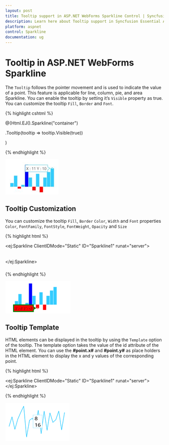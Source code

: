 ```yaml
---
layout: post
title: Tooltip support in ASP.NET WebForms Sparkline Control | Syncfusion
description: Learn here about Tooltip support in Syncfusion Essential ASP.NET WebForms Sparkline Control, its elements, and more.
platform: aspnet
control: Sparkline
documentation: ug
---
```


# Tooltip in ASP.NET WebForms Sparkline

The `Tooltip` follows the pointer movement and is used to indicate the value of a point. This feature is applicable for line, column, pie, and area Sparkline. You can enable the tooltip by setting it’s `Visible` property as true. You can customize the tooltip `Fill`, `Border` and `Font`.

{% highlight cshtml %}

@(Html.EJ().Sparkline("container")

.Tooltip(tooltip => tooltip.Visible(true))
 
 )

{% endhighlight %}

![ASPNET Sparkline Tooltip Image1](Tooltip_images/Tooltip_img1.png)

## Tooltip Customization

You can customize the tooltip `Fill`, `Border` `Color`, `Width` and `Font` properties `Color`, `FontFamily`, `FontStyle`, `FontWeight`, `Opacity` and `Size`

{% highlight html %}

<ej:Sparkline ClientIDMode="Static" ID="Sparkline1" runat="server">    
    <Tooltip Visible="true" Fill="#ff14ae" Width="4">
        <Border Color="Green" Width="3"></Border>
        <Font Size="12px" FontFamily="Algerian" FontStyle="Italic" FontWeight="Lighter" Opacity="0.5"></Font>
    </Tooltip>
</ej:Sparkline>

{% endhighlight %}

![ASPNET Sparkline Tooltip Image3](Tooltip_images/Tooltip_img3.png)

## Tooltip Template   

HTML elements can be displayed in the tooltip by using the `Template` option of the tooltip. The template option takes the value of the id attribute of the HTML element. You can use the **#point.x#** and **#point.y#** as place holders in the HTML element to display the x and y values of the corresponding point.

{% highlight html %}

<div id="item" style="display: none;">
    <div>
        <div>#point.x#</div>
        <div>#point.y#</div>
    </div>
</div>

<ej:Sparkline ClientIDMode="Static" ID="Sparkline1" runat="server">    
    <Tooltip Visible="true" Template="item"></Tooltip>
</ej:Sparkline>

{% endhighlight %}

![ASPNET Sparkline Tooltip Image2](Tooltip_images/Tooltip_img2.png)
